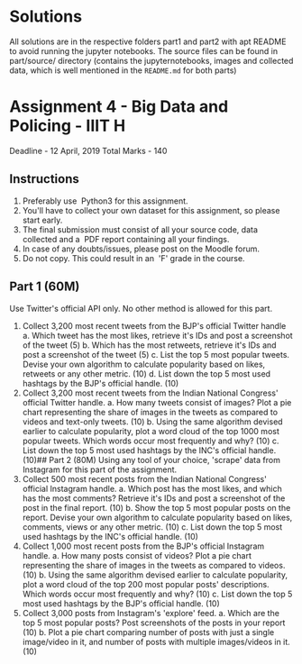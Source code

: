 # Solutions

All solutions are in the respective folders part1 and part2 with apt README to avoid running the jupyter notebooks. 
The source files can be found in part<x>/source/ directory (contains the jupyternotebooks, images and collected data, which is well mentioned in the `README.md` for both parts)


# Assignment 4 - Big Data and Policing - IIIT H
Deadline - 12 April, 2019
Total Marks - 140
## Instructions
1. Preferably use ​ Python3​ for this assignment.
2. You'll have to collect your​ own dataset​ for this assignment, so please start early.
2. The final submission must consist of all your source code, data collected and a ​ PDF report
containing all your findings.
3. In case of any doubts/issues, please post on the Moodle forum.
4. Do not copy. This could result in an ​ 'F'​ grade in the course.
## Part 1 (60M)
Use Twitter's official API only. No other method is allowed for this part.
1. Collect 3,200 most recent tweets from the BJP's official Twitter handle
a. Which tweet has the most likes, retrieve it's IDs and post a screenshot of the
tweet (5)
b. Which has the most retweets, retrieve it's IDs and post a screenshot of the tweet
(5)
c. List the top 5 most popular tweets. Devise your own algorithm to calculate
popularity based on likes, retweets or any other metric. (10)
d. List down the top 5 most used hashtags by the BJP's official handle. (10)
2. Collect 3,200 most recent tweets from the Indian National Congress' official Twitter
handle.
a. How many tweets consist of images? Plot a pie chart representing the share of
images in the tweets as compared to videos and text-only tweets. (10)
b. Using the same algorithm devised earlier to calculate popularity, plot a word
cloud of the top 1000 most popular tweets. Which words occur most frequently
and why? (10)
c. List down the top 5 most used hashtags by the INC's official handle. (10)## Part 2 (80M)
Using any tool of your choice, 'scrape' data from Instagram for this part of the assignment.
1. Collect 500 most recent posts from the Indian National Congress' official Instagram
handle.
a. Which post has the most likes, and which has the most comments? Retrieve it's
IDs and post a screenshot of the post in the final report. (10)
b. Show the top 5 most popular posts on the report. Devise your own algorithm to
calculate popularity based on likes, comments, views or any other metric. (10)
c. List down the top 5 most used hashtags by the INC's official handle. (10)
2. Collect 1,000 most recent posts from the BJP's official Instagram handle.
a. How many posts consist of videos? Plot a pie chart representing the share of
images in the tweets as compared to videos. (10)
b. Using the same algorithm devised earlier to calculate popularity, plot a word
cloud of the top 200 most popular posts' descriptions. Which words occur most
frequently and why? (10)
c. List down the top 5 most used hashtags by the BJP's official handle. (10)
3. Collect 3,000 posts from Instagram's 'explore' feed.
a. Which are the top 5 most popular posts? Post screenshots of the posts in your
report (10)
b. Plot a pie chart comparing number of posts with just a single image/video in it,
and number of posts with multiple images/videos in it. (10)
